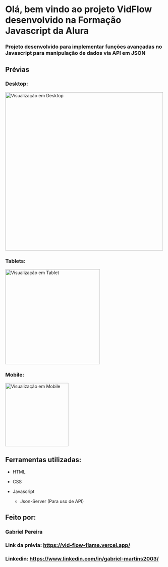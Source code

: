 
# Olá, bem vindo ao projeto VidFlow desenvolvido na Formação Javascript da Alura
### Projeto desenvolvido para implementar funções avançadas no Javascript para manipulação de dados via API em JSON

## Prévias

<div>
  <div>
    <h3>Desktop:</h3> 
       <img src="https://i.ibb.co/0q7CVLz/vid-flow-oha8af6wj-gabriel-pereiras-projects-ce292065-vercel-app-Nest-Hub-Max.png" width="500px" alt="Visualização em Desktop"/>
  </div>
  
  <div>
  <h3>Tablets:</h3> 
    <img src="https://i.ibb.co/sFj2hgh/vid-flow-oha8af6wj-gabriel-pereiras-projects-ce292065-vercel-app-i-Pad.png" width="300px" alt="Visualização em Tablet"/>
  </div>
  
  <div>
  <h3>Mobile:</h3>
    <img src="https://i.ibb.co/f2v7Txq/vid-flow-oha8af6wj-gabriel-pereiras-projects-ce292065-vercel-app-Moto-G4.png" width="200px" alt="Visualização em Mobile"/>
  </div>
</div>

## Ferramentas utilizadas:

* HTML

* CSS

* Javascript
    * Json-Server (Para uso de API)

## Feito por:

### Gabriel Pereira

### Link da prévia: https://vid-flow-flame.vercel.app/
### Linkedin: https://www.linkedin.com/in/gabriel-martins2003/
